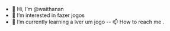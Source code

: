 - 👋 Hi, I’m @waithanan
- 👀 I’m interested in  fazer jogos
- 🌱 I’m currently learning  a lver um jogo
-- 📫 How to reach me .

<!---
waithanan/waithanan is a ✨ special ✨ repository because its `README.md` (this file) appears on your GitHub profile.
You can click the Preview link to take a look at your changes.
--->

